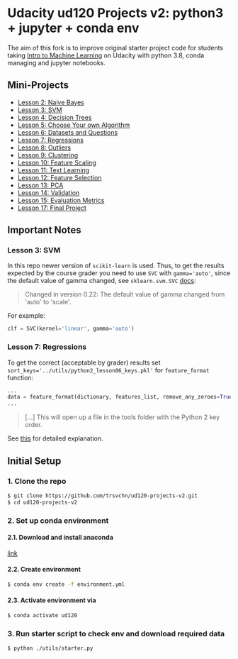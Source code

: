 # Udacity ud120 Projects v2: python3 + jupyter + conda env

The aim of this fork is to improve original starter project code for students taking
[Intro to Machine Learning](https://classroom.udacity.com/courses/ud120) on Udacity with
python 3.8, conda managing and jupyter notebooks.

## Mini-Projects

- [Lesson 2: Naive Bayes](./02-naive-bayes/nb_author_id.ipynb)
- [Lesson 3: SVM](./03-svm/svm_author_id.ipynb)
- [Lesson 4: Decision Trees](./04-decision-tree/dt_author_id.ipynb)
- [Lesson 5: Choose Your own Algorithm](./05-choose-your-own/your_algorithm.ipynb)
- [Lesson 6: Datasets and Questions](./06-datasets-questions/explore_enron_data.ipynb)
- [Lesson 7: Regressions](./07-regression/finance_regression.ipynb)
- [Lesson 8: Outliers](./08-outliers/outlier_removal_regression.ipynb)
- [Lesson 9: Clustering](09-10-k-means/k_means_cluster.ipynb)
- [Lesson 10: Feature Scaling](09-10-k-means/k_means_cluster.ipynb)
- [Lesson 11: Text Learning](11-text-learning/vectorize_text.ipynb)
- [Lesson 12: Feature Selection](12-feature-selection/find_signature.ipynb)
- [Lesson 13: PCA](13-pca/eigenfaces.ipynb)
- [Lesson 14: Validation](14-validation/validate_poi.ipynb)
- [Lesson 15: Evaluation Metrics](15-evaluation/evaluate_poi_identifier.ipynb)
- [Lesson 17: Final Project](17-final-project/poi_id.ipynb)

## Important Notes

### Lesson 3: SVM

In this repo newer version of `scikit-learn` is used. Thus, to get the results expected by the course grader
you need to use `SVC` with `gamma='auto'`, since the default value of gamma changed, see `sklearn.svm.SVC` [docs](https://scikit-learn.org/stable/modules/generated/sklearn.svm.SVC.html):
> Changed in version 0.22: The default value of gamma changed from 'auto' to 'scale'.

For example:

```python
clf = SVC(kernel='linear', gamma='auto')
```

### Lesson 7: Regressions

To get the correct (acceptable by grader) results set `sort_keys='../utils/python2_lesson06_keys.pkl'` for
`feature_format` function:

```python
...
data = feature_format(dictionary, features_list, remove_any_zeroes=True, sort_keys='../utils/python2_lesson06_keys.pkl')
...
```

> [...] This will open up a file in the tools folder with the Python 2 key order.

 See [this](https://classroom.udacity.com/courses/ud120/lessons/2301748537/concepts/30416086000923) for detailed explanation.


## Initial Setup

### 1. Clone the repo

```bash
$ git clone https://github.com/trsvchn/ud120-projects-v2.git
$ cd ud120-projects-v2
```

### 2. Set up conda environment

#### 2.1. Download and install anaconda

[link](https://www.anaconda.com/distribution/)

#### 2.2. Create environment

```bash
$ conda env create -f environment.yml
```

#### 2.3. Activate environment via

```bash
$ conda activate ud120
```

### 3. Run starter script to check env and download required data

```bash
$ python ./utils/starter.py
```
